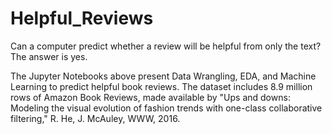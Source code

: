 # Helpful_Reviews

Can a computer predict whether a review will be helpful from only the text? The answer is yes.

The Jupyter Notebooks above present Data Wrangling, EDA, and Machine Learning to predict helpful book reviews. The dataset includes 8.9 million rows of Amazon Book Reviews, made available by "Ups and downs: Modeling the visual evolution of fashion trends with one-class collaborative filtering," R. He, J. McAuley, WWW, 2016.

